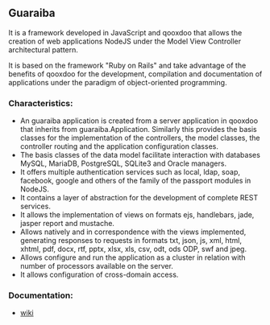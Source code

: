 ## Guaraiba

It is a framework developed in JavaScript and qooxdoo that allows the creation of web applications NodeJS under the
Model View Controller architectural pattern.

It is based on the framework "Ruby on Rails" and take advantage of the benefits of qooxdoo for the development,
compilation and documentation of applications under the paradigm of object-oriented programming.

### Characteristics:
* An guaraiba application  is created from a server application in qooxdoo that inherits from guaraiba.Application.
  Similarly this provides the basis classes for the implementation of the controllers, the model classes, the
  controller routing and the application configuration classes.
* The basis classes of the data model facilitate interaction with databases MySQL, MariaDB, PostgreSQL, SQLite3 and
  Oracle managers.
* It offers multiple authentication services such as local, ldap, soap, facebook, google and others of the family of
  the passport modules in NodeJS.
* It contains a layer of abstraction for the development of complete REST services.
* It allows the implementation of views on formats ejs, handlebars, jade, jasper report and mustache.
* Allows natively and in correspondence with the views implemented, generating responses to requests in formats txt,
  json, js, xml, html, xhtml, pdf, docx, rtf, pptx, xlsx, xls, csv, odt, ods ODP, swf and jpeg.
* Allows configure and run the application as a cluster in relation with number of processors available on the server.
* It allows configuration of cross-domain access.

### Documentation:
* [wiki](/<user-name>/<repo-name>/wiki)